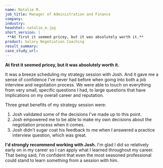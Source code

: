 ```yaml
---
name: Natalie M.
job_title: Manager of Administration and Finance
company: 
industry: 
headshot: natalie_m.jpg
short_version: |
 **At first it seemed pricey, but it was absolutely worth it.**
product: Salary Negotiation Coaching
result_summary: 
case_study_url: 
---
```


**At first it seemed pricey, but it was absolutely worth it.**

It was a breeze scheduling my strategy session with Josh. And it gave me a sense of confidence I've never had before when going into both a job interview and negotiation process. We were able to touch on everything from very small, specific questions I had, to large questions that have implications on my overall career and reputation.

Three great benefits of my strategy session were:

1.  Josh validated some of the decisions I've made up to this point.
2.  Josh empowered me to be able to make my own decisions about the negotiation process when it comes.
3.  Josh didn't sugar coat his feedback to me when I answered a practice interview question, which was great.

**I'd strongly recommend working with Josh.** I'm glad I did so relatively early on in my career so I can apply what I learned throughout my career. That being said, I'm confident that even the most seasoned professional could stand to learn something from a session with him.
